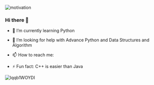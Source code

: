 

![motivation](https://images.wallpaperscraft.com/image/inscription_quote_motivation_127898_1920x1080.jpg)











### Hi there 👋




- 🌱 I’m currently learning Python
- 🤔 I’m looking for help with Advance Python and Data Structures and Algorithm
- 📫 How to reach me: 

 
- ⚡ Fun fact: C++ is easier than Java




![lqqb1WOYDI](https://user-images.githubusercontent.com/31153225/95672527-21e13b00-0bbf-11eb-9875-fc2bccb1b86e.gif)
